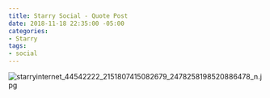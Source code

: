 ```yaml
---
title: Starry Social - Quote Post
date: 2018-11-18 22:35:00 -05:00
categories:
- Starry
tags:
- social
---
```


![starryinternet_44542222_2151807415082679_2478258198520886478_n.jpg](/uploads/starryinternet_44542222_2151807415082679_2478258198520886478_n.jpg)